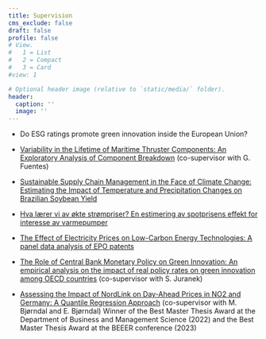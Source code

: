 ```yaml
---
title: Supervision
cms_exclude: false
draft: false
profile: false
# View.
#   1 = List
#   2 = Compact
#   3 = Card
#view: 1

# Optional header image (relative to `static/media/` folder).
header:
  caption: ''
  image: ''
---
```

* Do ESG ratings promote green innovation inside the European Union?

* [Variability in the Lifetime of Maritime Thruster Components: An Exploratory Analysis of Component Breakdown](https://openaccess.nhh.no/nhh-xmlui/handle/11250/3129786) (co-supervisor with G. Fuentes)

* [Sustainable Supply Chain Management in the Face of Climate Change: Estimating the Impact of Temperature and Precipitation Changes on Brazilian Soybean Yield](https://openaccess.nhh.no/nhh-xmlui/handle/11250/3090220) 

* [Hva lærer vi av økte strømpriser? En estimering av spotprisens effekt for interesse av varmepumper](https://openaccess.nhh.no/nhh-xmlui/handle/11250/3050551)

* [The Effect of Electricity Prices on Low-Carbon Energy Technologies: A panel data analysis of EPO patents](https://openaccess.nhh.no/nhh-xmlui/handle/11250/3054536) 

* [The Role of Central Bank Monetary Policy on Green Innovation: An empirical analysis on the impact of real policy rates on green innovation among OECD countries](https://openaccess.nhh.no/nhh-xmlui/handle/11250/3050643) (co-supervisor with S. Juranek)

* [Assessing the Impact of NordLink on Day-Ahead Prices in NO2 and Germany: A Quantile Regression Approach](https://openaccess.nhh.no/nhh-xmlui/handle/11250/3023471) (co-supervisor with M. Bjørndal and E. Bjørndal)
Winner of the Best Master Thesis Award at the Department of Business and Management Science (2022) and the Best Master Thesis Award at the BEEER conference (2023)

